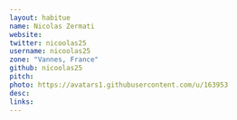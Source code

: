 ```yaml
---
layout: habitue
name: Nicolas Zermati
website:
twitter: nicoolas25
username: nicoolas25
zone: "Vannes, France"
github: nicoolas25
pitch:
photo: https://avatars1.githubusercontent.com/u/163953
desc:
links:
---
```

